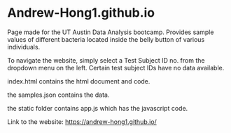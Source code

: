 # Andrew-Hong1.github.io
Page made for the UT Austin Data Analysis bootcamp. Provides sample values of different bacteria located inside the belly button of various individuals.

To navigate the website, simply select a Test Subject ID no. from the dropdown menu on the left.
Certain test subject IDs have no data available.

index.html contains the html document and code.  

the samples.json contains the data.  

the static folder contains app.js which has the javascript code.

Link to the website: https://andrew-hong1.github.io/
